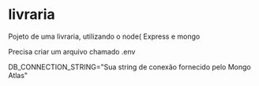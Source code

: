 # livraria
 Pojeto de uma livraria, utilizando o node( Express e mongo


Precisa criar um arquivo chamado .env 

DB_CONNECTION_STRING="Sua string de conexão fornecido pelo Mongo Atlas"
